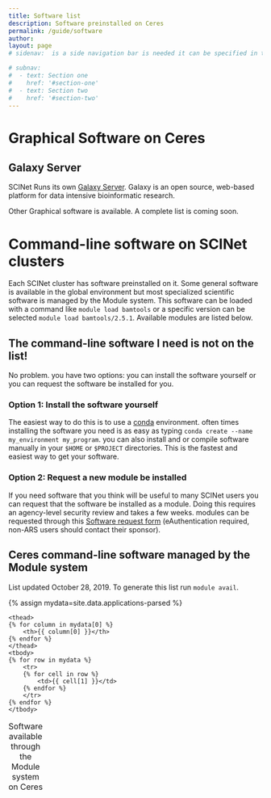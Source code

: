 ```yaml
---
title: Software list
description: Software preinstalled on Ceres
permalink: /guide/software
author:
layout: page
# sidenav:  is a side navigation bar is needed it can be specified in the _data/navigation.yml file

# subnav:
#  - text: Section one
#    href: '#section-one'
#  - text: Section two
#    href: '#section-two'
---
```

# Graphical Software on Ceres

## Galaxy Server

SCINet Runs its own [Galaxy Server](https://galaxy.scinet.science).  Galaxy is an open source, web-based platform for data intensive bioinformatic research.

Other Graphical software is available.  A complete list is coming soon.


# Command-line software on SCINet clusters

Each SCINet cluster has software preinstalled on it. Some general software is available in the global environment but most specialized scientific software is managed by the Module system. This software can be loaded with a command like `module load bamtools` or a specific version can be selected  `module load bamtools/2.5.1`.  Available modules are listed below.

## The command-line software I need is not on the list!

No problem. you have two options: you can install the software yourself or you can request the software be installed for you.

### Option 1: Install the software yourself

The easiest way to do this is to use a [conda](https://docs.conda.io/en/latest/) environment. often times installing the software you need is as easy as typing `conda create --name my_environment my_program`. you can also install and or compile software manually in your `$HOME` or `$PROJECT` directories. This is the fastest and easiest way to get your software.

### Option 2: Request a new module be installed

If you need software that you think will be useful to many SCINet users you can
request that the software be installed as a module. Doing this requires an agency-level security review and takes a few weeks. modules can be requested through this [Software request form](https://e.arsnet.usda.gov/sites/OCIO/scinet/Lists/Software%20Approval/Main1.aspx) (eAuthentication required, non-ARS users should contact their sponsor).


## Ceres command-line software managed by the Module system

List updated  October 28, 2019. To generate this list run `module avail`.

{% assign mydata=site.data.applications-parsed %}
<table>
    <caption>Software available through the Module system on Ceres </caption>

    <thead>
    {% for column in mydata[0] %}
        <th>{{ column[0] }}</th>
    {% endfor %}
    </thead>
    <tbody>
    {% for row in mydata %}
        <tr>
        {% for cell in row %}
            <td>{{ cell[1] }}</td>
        {% endfor %}
        </tr>
    {% endfor %}
    </tbody>
</table>
